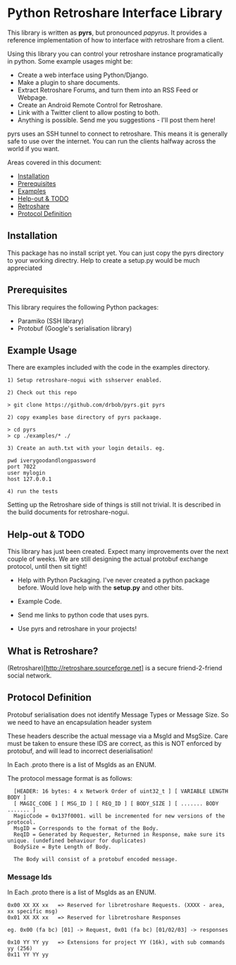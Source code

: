 # Python Retroshare Interface Library #

This library is written as **pyrs**, but pronounced _papyrus_. It provides a 
reference implementation of how to interface with retroshare from a client.

Using this library you can control your retroshare instance programatically in python. 
Some example usages might be:

 * Create a web interface using Python/Django.
 * Make a plugin to share documents.
 * Extract Retroshare Forums, and turn them into an RSS Feed or Webpage.
 * Create an Android Remote Control for Retroshare.
 * Link with a Twitter client to allow posting to both.
 * Anything is possible. Send me you suggestions - I'll post them here!

pyrs uses an SSH tunnel to connect to retroshare. This means it is generally
safe to use over the internet. You can run the clients halfway across the world if you want.

Areas covered in this document:

 * [ Installation ](#installation)
 * [ Prerequisites ](#prerequisites)
 * [ Examples ](#example-usage)
 * [ Help-out & TODO ](#help-out---todo)
 * [ Retroshare ](#what-is-retroshare)
 * [ Protocol Definition ](#proto-definition)

## Installation ##

This package has no install script yet. You can just copy the pyrs directory
to your working directry. Help to create a setup.py would be much appreciated

## Prerequisites ##

This library requires the following Python packages:
 * Paramiko (SSH library)
 * Protobuf (Google's serialisation library)

## Example Usage ##

There are examples included with the code in the examples directory.

    1) Setup retroshare-nogui with sshserver enabled.

    2) Check out this repo

    > git clone https://github.com/drbob/pyrs.git pyrs

    2) copy examples base directory of pyrs packaage.

    > cd pyrs
    > cp ./examples/* ./

    3) Create an auth.txt with your login details. eg.

    pwd iverygoodandlongpassword
    port 7022
    user mylogin
    host 127.0.0.1

    4) run the tests


Setting up the Retroshare side of things is still not trivial. It is described in the 
build documents for retroshare-nogui.  
  
## Help-out & TODO ##

This library has just been created. Expect many improvements over the next couple of weeks.
We are still designing the actual protobuf exchange protocol, until then sit tight!

 * Help with Python Packaging. I've never created a python package before.
   Would love help with the **setup.py** and other bits.

 * Example Code. 

 * Send me links to python code that uses pyrs.

 * Use pyrs and retroshare in your projects!


## What is Retroshare? ##

(Retroshare)[http://retroshare.sourceforge.net] is a secure friend-2-friend social network. 

## Protocol Definition ##

Protobuf serialisation does not identify Message Types or Message Size.
So we need to have an encapsulation header system 

These headers describe the actual message via a MsgId and MsgSize.
Care must be taken to ensure these IDS are correct, as this is NOT enforced
by protobuf, and will lead to incorrect deserialisation!

In Each .proto there is a list of MsgIds as an ENUM.

The protocol message format is as follows: 

      [HEADER: 16 bytes: 4 x Network Order of uint32_t ] [ VARIABLE LENGTH BODY ] 
      [ MAGIC_CODE ] [ MSG_ID ] [ REQ_ID ] [ BODY_SIZE ] [ ....... BODY ....... ]
      MagicCode = 0x137f0001. will be incremented for new versions of the protocol.
      MsgID = Corresponds to the format of the Body.
      ReqID = Generated by Requester, Returned in Response, make sure its unique. (undefined behaviour for duplicates)
      BodySize = Byte Length of Body.

      The Body will consist of a protobuf encoded message.


### Message Ids ###

In Each .proto there is a list of MsgIds as an ENUM.

    0x00 XX XX xx	=> Reserved for libretroshare Requests. (XXXX - area, xx specific msg)
    0x01 XX XX xx	=> Reserved for libretroshare Responses

    eg. 0x00 (fa bc) [01] -> Request, 0x01 (fa bc) [01/02/03] -> responses

    0x10 YY YY yy   => Extensions for project YY (16k), with sub commands yy (256)
    0x11 YY YY yy


